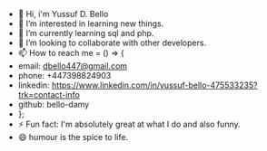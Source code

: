 - 👋 Hi, i'm Yussuf D. Bello
- 👀 I’m interested in learning new things.
- 🌱 I’m currently learning sql and php.
- 💞️ I’m looking to collaborate with other developers.
- 📫 How to reach me = () => {
- email: dbello447@gmail.com
- phone: +447398824903
- linkedin: https://www.linkedin.com/in/yussuf-bello-475533235?trk=contact-info
- github: bello-damy
- };
- ⚡ Fun fact: I'm absolutely great at what I do and also funny.
- 😄 humour is the spice to life.

<!---
bello-damy/bello-damy is a ✨ special ✨ repository because its `README.md` (this file) appears on your GitHub profile.
You can click the Preview link to take a look at your changes.
--->
